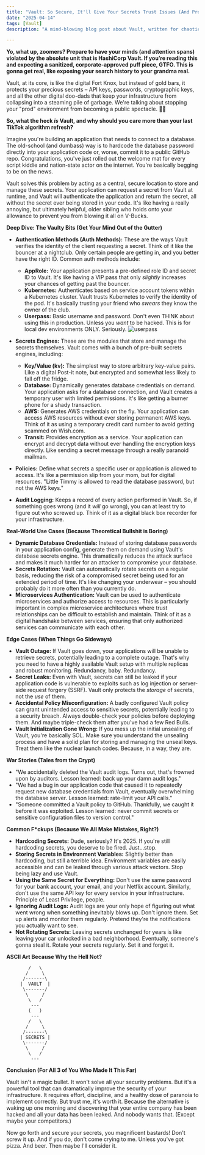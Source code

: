 ```yaml
---
title: "Vault: So Secure, It'll Give Your Secrets Trust Issues (And Probably Mine Too)"
date: "2025-04-14"
tags: [Vault]
description: "A mind-blowing blog post about Vault, written for chaotic Gen Z engineers who somehow haven't been fired yet."

---
```


**Yo, what up, zoomers? Prepare to have your minds (and attention spans) violated by the absolute unit that is HashiCorp Vault. If you’re reading this and expecting a sanitized, corporate-approved puff piece, GTFO. This is gonna get real, like exposing your search history to your grandma real.**

Vault, at its core, is like the digital Fort Knox, but instead of gold bars, it protects your precious secrets – API keys, passwords, cryptographic keys, and all the other digital doo-dads that keep your infrastructure from collapsing into a steaming pile of garbage.  We're talking about stopping your "prod" environment from becoming a public spectacle. 🙏💀

**So, what the heck *is* Vault, and why should you care more than your last TikTok algorithm refresh?**

Imagine you're building an application that needs to connect to a database.  The old-school (and dumbass) way is to hardcode the database password directly into your application code or, worse, commit it to a public GitHub repo.  Congratulations, you've just rolled out the welcome mat for every script kiddie and nation-state actor on the internet.  You're basically begging to be on the news.

Vault solves this problem by acting as a central, secure location to store and manage these secrets. Your application can request a secret from Vault at runtime, and Vault will authenticate the application and return the secret, all without the secret ever being stored in your code. It's like having a really annoying, but ultimately helpful, older sibling who holds onto your allowance to prevent you from blowing it all on V-Bucks.

**Deep Dive:  The Vaulty Bits (Get Your Mind Out of the Gutter)**

*   **Authentication Methods (Auth Methods):** These are the ways Vault verifies the identity of the client requesting a secret. Think of it like the bouncer at a nightclub. Only certain people are getting in, and you better have the right ID. Common auth methods include:

    *   **AppRole:**  Your application presents a pre-defined role ID and secret ID to Vault. It's like having a VIP pass that only *slightly* increases your chances of getting past the bouncer.
    *   **Kubernetes:** Authenticates based on service account tokens within a Kubernetes cluster.  Vault trusts Kubernetes to verify the identity of the pod. It's basically trusting your friend who *swears* they know the owner of the club.
    *   **Userpass:**  Basic username and password.  Don't even THINK about using this in production.  Unless you *want* to be hacked. This is for local dev environments ONLY.  Seriously. ![userpass](https://i.imgflip.com/30b33b.jpg)

*   **Secrets Engines:** These are the modules that store and manage the secrets themselves. Vault comes with a bunch of pre-built secrets engines, including:

    *   **Key/Value (kv):**  The simplest way to store arbitrary key-value pairs. Like a digital Post-it note, but encrypted and somewhat less likely to fall off the fridge.
    *   **Database:** Dynamically generates database credentials on demand.  Your application asks for a database connection, and Vault creates a temporary user with limited permissions.  It's like getting a burner phone for a shady transaction.
    *   **AWS:** Generates AWS credentials on the fly. Your application can access AWS resources without ever storing permanent AWS keys. Think of it as using a temporary credit card number to avoid getting scammed on Wish.com.
    *   **Transit:**  Provides encryption as a service. Your application can encrypt and decrypt data without ever handling the encryption keys directly. Like sending a secret message through a really paranoid mailman.

*   **Policies:**  Define what secrets a specific user or application is allowed to access.  It's like a permission slip from your mom, but for digital resources. "Little Timmy is allowed to read the database password, but not the AWS keys."

*   **Audit Logging:**  Keeps a record of every action performed in Vault.  So, if something goes wrong (and it *will* go wrong), you can at least try to figure out who screwed up.  Think of it as a digital black box recorder for your infrastructure.

**Real-World Use Cases (Because Theoretical Bullshit is Boring)**

*   **Dynamic Database Credentials:** Instead of storing database passwords in your application config, generate them on demand using Vault's database secrets engine. This dramatically reduces the attack surface and makes it much harder for an attacker to compromise your database.
*   **Secrets Rotation:** Vault can automatically rotate secrets on a regular basis, reducing the risk of a compromised secret being used for an extended period of time. It's like changing your underwear – you should probably do it more often than you currently do.
*   **Microservices Authentication:** Vault can be used to authenticate microservices and authorize access to resources. This is particularly important in complex microservice architectures where trust relationships can be difficult to establish and maintain. Think of it as a digital handshake between services, ensuring that only authorized services can communicate with each other.

**Edge Cases (When Things Go Sideways)**

*   **Vault Outage:**  If Vault goes down, your applications will be unable to retrieve secrets, potentially leading to a complete outage.  That's why you need to have a highly available Vault setup with multiple replicas and robust monitoring.  Redundancy, baby.  Redundancy.
*   **Secret Leaks:**  Even with Vault, secrets can still be leaked if your application code is vulnerable to exploits such as log injection or server-side request forgery (SSRF).  Vault only protects the *storage* of secrets, not the *use* of them.
*   **Accidental Policy Misconfiguration:** A badly configured Vault policy can grant unintended access to sensitive secrets, potentially leading to a security breach.  Always double-check your policies before deploying them. And maybe triple-check them after you've had a few Red Bulls.
*   **Vault Initialization Gone Wrong:** If you mess up the initial unsealing of Vault, you're basically SOL.  Make sure you understand the unsealing process and have a solid plan for storing and managing the unseal keys.  Treat them like the nuclear launch codes.  Because, in a way, they are.

**War Stories (Tales from the Crypt)**

*   "We accidentally deleted the Vault audit logs.  Turns out, that's frowned upon by auditors.  Lesson learned:  back up your damn audit logs."
*   "We had a bug in our application code that caused it to repeatedly request new database credentials from Vault, eventually overwhelming the database server.  Lesson learned:  rate-limit your API calls."
*   "Someone committed a Vault policy to GitHub.  Thankfully, we caught it before it was exploited.  Lesson learned:  never commit secrets or sensitive configuration files to version control."

**Common F\*ckups (Because We All Make Mistakes, Right?)**

*   **Hardcoding Secrets:** Dude, seriously? It's 2025. If you're still hardcoding secrets, you deserve to be fired.  Just...stop.
*   **Storing Secrets in Environment Variables:** Slightly better than hardcoding, but still a terrible idea.  Environment variables are easily accessible and can be leaked through various attack vectors.  Stop being lazy and use Vault.
*   **Using the Same Secret for Everything:**  Don't use the same password for your bank account, your email, and your Netflix account.  Similarly, don't use the same API key for every service in your infrastructure.  Principle of Least Privilege, people.
*   **Ignoring Audit Logs:** Audit logs are your only hope of figuring out what went wrong when something inevitably blows up.  Don't ignore them.  Set up alerts and monitor them regularly.  Pretend they're the notifications you actually want to see.
*   **Not Rotating Secrets:** Leaving secrets unchanged for years is like leaving your car unlocked in a bad neighborhood. Eventually, someone's gonna steal it. Rotate your secrets regularly. Set it and forget it.

**ASCII Art Because Why the Hell Not?**

```
        /   \
       /     \
      /-------\
     |  VAULT  |
      \-------/
       \     /
        \   /
         ---
        (   )
         ---
        /   \
       /     \
      /-------\
     | SECRETS |
      \-------/
       \     /
        \   /
         ---
```

**Conclusion (For All 3 of You Who Made It This Far)**

Vault isn't a magic bullet. It won't solve all your security problems. But it's a powerful tool that can dramatically improve the security of your infrastructure. It requires effort, discipline, and a healthy dose of paranoia to implement correctly. But trust me, it's worth it. Because the alternative is waking up one morning and discovering that your entire company has been hacked and all your data has been leaked. And nobody wants that. (Except maybe your competitors.)

Now go forth and secure your secrets, you magnificent bastards! Don't screw it up. And if you do, don't come crying to me.  Unless you've got pizza. And beer. Then maybe I'll consider it.
